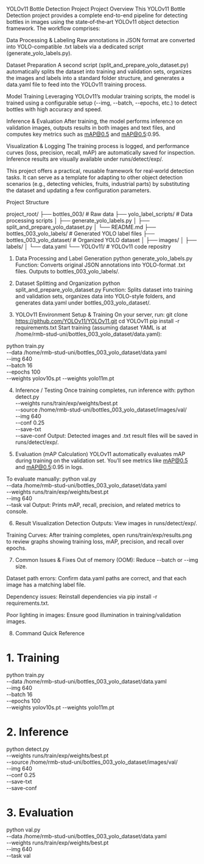YOLOv11 Bottle Detection Project
Project Overview
This YOLOv11 Bottle Detection project provides a complete end-to-end pipeline for detecting bottles in images using the state‑of‑the‑art YOLOv11 object detection framework. The workflow comprises:

Data Processing & Labeling
Raw annotations in JSON format are converted into YOLO-compatible .txt labels via a dedicated script (generate_yolo_labels.py).

Dataset Preparation
A second script (split_and_prepare_yolo_dataset.py) automatically splits the dataset into training and validation sets, organizes the images and labels into a standard folder structure, and generates a data.yaml file to feed into the YOLOv11 training process.

Model Training
Leveraging YOLOv11’s modular training scripts, the model is trained using a configurable setup (--img, --batch, --epochs, etc.) to detect bottles with high accuracy and speed.

Inference & Evaluation
After training, the model performs inference on validation images, outputs results in both images and text files, and computes key metrics such as mAP@0.5 and mAP@0.5:0.95.

Visualization & Logging
The training process is logged, and performance curves (loss, precision, recall, mAP) are automatically saved for inspection. Inference results are visually available under runs/detect/exp/.

This project offers a practical, reusable framework for real‑world detection tasks. It can serve as a template for adapting to other object detection scenarios (e.g., detecting vehicles, fruits, industrial parts) by substituting the dataset and updating a few configuration parameters.

Project Structure

project_root/
├── bottles_003/                  # Raw data
├── yolo_label_scripts/           # Data processing scripts
│   ├── generate_yolo_labels.py
│   ├── split_and_prepare_yolo_dataset.py
│   └── README.md
├── bottles_003_yolo_labels/      # Generated YOLO label files
├── bottles_003_yolo_dataset/     # Organized YOLO dataset
│   ├── images/
│   ├── labels/
│   └── data.yaml
└── YOLOv11/                      # YOLOv11 code repositry

1. Data Processing and Label Generation
python generate_yolo_labels.py
Function: Converts original JSON annotations into YOLO-format .txt files. Outputs to bottles_003_yolo_labels/.

2. Dataset Splitting and Organization
python split_and_prepare_yolo_dataset.py
Function: Splits dataset into training and validation sets, organizes data into YOLO-style folders, and generates data.yaml under bottles_003_yolo_dataset/.

3. YOLOv11 Environment Setup & Training
On your server, run:
git clone https://github.com/YOLOv11/YOLOv11.git
cd YOLOv11
pip install -r requirements.txt
Start training (assuming dataset YAML is at /home/rmb-stud-uni/bottles_003_yolo_dataset/data.yaml):

python train.py \
  --data /home/rmb-stud-uni/bottles_003_yolo_dataset/data.yaml \
  --img 640 \
  --batch 16 \
  --epochs 100 \
  --weights yolov10s.pt
  --weights yolo11m.pt

4. Inference / Testing
Once training completes, run inference with:
python detect.py \
  --weights runs/train/exp/weights/best.pt \
  --source /home/rmb-stud-uni/bottles_003_yolo_dataset/images/val/ \
  --img 640 \
  --conf 0.25 \
  --save-txt \
  --save-conf
Output: Detected images and .txt result files will be saved in runs/detect/exp/.

5. Evaluation (mAP Calculation)
YOLOv11 automatically evaluates mAP during training on the validation set. You’ll see metrics like mAP@0.5 and mAP@0.5:0.95 in logs.

To evaluate manually:
python val.py \
  --data /home/rmb-stud-uni/bottles_003_yolo_dataset/data.yaml \
  --weights runs/train/exp/weights/best.pt \
  --img 640 \
  --task val
Output: Prints mAP, recall, precision, and related metrics to console.

6. Result Visualization
Detection Outputs: View images in runs/detect/exp/.

Training Curves: After training completes, open runs/train/exp/results.png to review graphs showing training loss, mAP, precision, and recall over epochs.

7. Common Issues & Fixes
Out of memory (OOM): Reduce --batch or --img size.

Dataset path errors: Confirm data.yaml paths are correct, and that each image has a matching label file.

Dependency issues: Reinstall dependencies via pip install -r requirements.txt.

Poor lighting in images: Ensure good illumination in training/validation images.

8. Command Quick Reference
# 1. Training
python train.py \
  --data /home/rmb-stud-uni/bottles_003_yolo_dataset/data.yaml \
  --img 640 \
  --batch 16 \
  --epochs 100 \
  --weights yolov10s.pt
  --weights yolo11m.pt
 

# 2. Inference
python detect.py \
  --weights runs/train/exp/weights/best.pt \
  --source /home/rmb-stud-uni/bottles_003_yolo_dataset/images/val/ \
  --img 640 \
  --conf 0.25 \
  --save-txt \
  --save-conf

# 3. Evaluation
python val.py \
  --data /home/rmb-stud-uni/bottles_003_yolo_dataset/data.yaml \
  --weights runs/train/exp/weights/best.pt \
  --img 640 \
  --task val